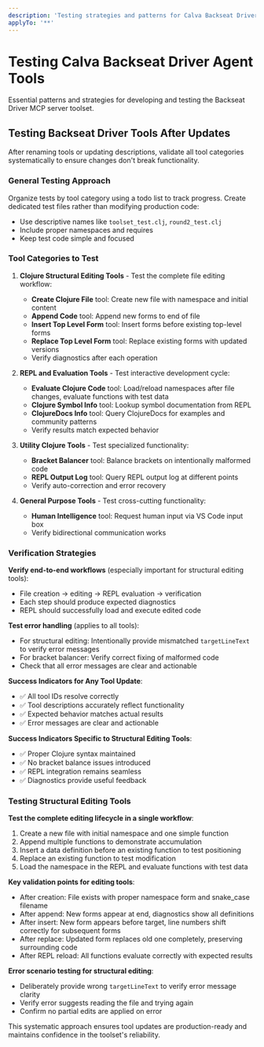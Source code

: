 ```yaml
---
description: 'Testing strategies and patterns for Calva Backseat Driver Agents/MCP toolset development and validation'
applyTo: '**'
---
```


# Testing Calva Backseat Driver Agent Tools

Essential patterns and strategies for developing and testing the Backseat Driver MCP server toolset.

## Testing Backseat Driver Tools After Updates

After renaming tools or updating descriptions, validate all tool categories systematically to ensure changes don't break functionality.

### General Testing Approach

Organize tests by tool category using a todo list to track progress. Create dedicated test files rather than modifying production code:
- Use descriptive names like `toolset_test.clj`, `round2_test.clj`
- Include proper namespaces and requires
- Keep test code simple and focused

### Tool Categories to Test

1. **Clojure Structural Editing Tools** - Test the complete file editing workflow:
   - **Create Clojure File** tool: Create new file with namespace and initial content
   - **Append Code** tool: Append new forms to end of file
   - **Insert Top Level Form** tool: Insert forms before existing top-level forms
   - **Replace Top Level Form** tool: Replace existing forms with updated versions
   - Verify diagnostics after each operation

2. **REPL and Evaluation Tools** - Test interactive development cycle:
   - **Evaluate Clojure Code** tool: Load/reload namespaces after file changes, evaluate functions with test data
   - **Clojure Symbol Info** tool: Lookup symbol documentation from REPL
   - **ClojureDocs Info** tool: Query ClojureDocs for examples and community patterns
   - Verify results match expected behavior

3. **Utility Clojure Tools** - Test specialized functionality:
   - **Bracket Balancer** tool: Balance brackets on intentionally malformed code
   - **REPL Output Log** tool: Query REPL output log at different points
   - Verify auto-correction and error recovery

4. **General Purpose Tools** - Test cross-cutting functionality:
   - **Human Intelligence** tool: Request human input via VS Code input box
   - Verify bidirectional communication works

### Verification Strategies

**Verify end-to-end workflows** (especially important for structural editing tools):
- File creation → editing → REPL evaluation → verification
- Each step should produce expected diagnostics
- REPL should successfully load and execute edited code

**Test error handling** (applies to all tools):
- For structural editing: Intentionally provide mismatched `targetLineText` to verify error messages
- For bracket balancer: Verify correct fixing of malformed code
- Check that all error messages are clear and actionable

**Success Indicators for Any Tool Update**:
- ✅ All tool IDs resolve correctly
- ✅ Tool descriptions accurately reflect functionality
- ✅ Expected behavior matches actual results
- ✅ Error messages are clear and actionable

**Success Indicators Specific to Structural Editing Tools**:
- ✅ Proper Clojure syntax maintained
- ✅ No bracket balance issues introduced
- ✅ REPL integration remains seamless
- ✅ Diagnostics provide useful feedback

### Testing Structural Editing Tools

**Test the complete editing lifecycle in a single workflow**:
1. Create a new file with initial namespace and one simple function
2. Append multiple functions to demonstrate accumulation
3. Insert a data definition before an existing function to test positioning
4. Replace an existing function to test modification
5. Load the namespace in the REPL and evaluate functions with test data

**Key validation points for editing tools**:
- After creation: File exists with proper namespace form and snake_case filename
- After append: New forms appear at end, diagnostics show all definitions
- After insert: New form appears before target, line numbers shift correctly for subsequent forms
- After replace: Updated form replaces old one completely, preserving surrounding code
- After REPL reload: All functions evaluate correctly with expected results

**Error scenario testing for structural editing**:
- Deliberately provide wrong `targetLineText` to verify error message clarity
- Verify error suggests reading the file and trying again
- Confirm no partial edits are applied on error

This systematic approach ensures tool updates are production-ready and maintains confidence in the toolset's reliability.
